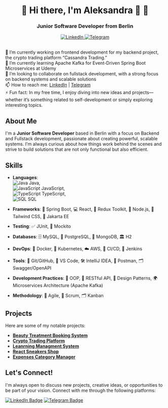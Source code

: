 
<div id="header" align="center">
    <h1> 🌟 Hi there, I'm Aleksandra 👋 🌟</h1>
    <h3>Junior Software Developer from Berlin</h3>

<a href="https://www.linkedin.com/in/aleksandra-cheidze-371148254/">
    <img src="https://img.shields.io/badge/LinkedIn-blue?style=for-the-badge&logo=linkedin&logoColor=white" alt="LinkedIn"/>
</a>
 <a href="https://t.me/AlexaCxeidze">
        <img src="https://img.shields.io/badge/Telegram-blue?style=for-the-badge&logo=telegram&logoColor=white" alt="Telegram"/>
    </a>
    </div>


<br>🔭 I’m currently working on frontend development for my backend project, the crypto trading platform “Cassandra Trading.”<br>
🌱 I’m currently learning Apache Kafka for Event-Driven Spring Boot Microservices at Udemy<br>
👯 I’m looking to collaborate on fullstack development, with a strong focus on backend systems and scalable solutions<br>
📫 How to reach me: <a href="https://www.linkedin.com/in/aleksandra-cheidze-371148254">LinkedIn</a> | <a href="https://t.me/AlexaCxeidze">Telegram</a><br>
⚡ Fun fact: In my free time, I enjoy diving into new ideas and projects—whether it’s something related to self-development or simply exploring interesting topics.
## About Me

I'm a **Junior Software Developer** based in Berlin with a focus on Backend and Fullstack development, passionate about creating powerful, scalable systems. I'm always curious about how things work behind the scenes and strive to build solutions that are not only functional but also efficient.

## Skills

- **Languages**:  
  ![Java](https://cdn.jsdelivr.net/gh/devicons/devicon/icons/java/java-original.svg) Java,  
  ![JavaScript](https://cdn.jsdelivr.net/gh/devicons/devicon/icons/javascript/javascript-original.svg) JavaScript,  
  ![TypeScript](https://cdn.jsdelivr.net/gh/devicons/devicon/icons/typescript/typescript-original.svg) TypeScript,  
  ![SQL](https://cdn.jsdelivr.net/gh/devicons/devicon/icons/mysql/mysql-original.svg) SQL

- **Frameworks**: 🌱 Spring Boot, 💻 React, 🔄 Redux Toolkit, 🧩 Node.js, 🎨 Tailwind CSS, 🧭 Jakarta EE
- **Testing**: ✅ JUnit, 🧪 Mockito
- **Databases**: 🗄 MySQL, 💾 PostgreSQL, 🧱 MongoDB, 🏛 H2
- **DevOps**: 🐳 Docker, 🧭 Kubernetes, ☁️ AWS, 🔗 CI/CD, 🔌 Jenkins
- **Tools**: 🔧 Git/GitHub, 📍 VS Code, 🛠 IntelliJ IDEA, 🚀 Postman, 🗂 Swagger/OpenAPI
- **Development Practices**: 🧩 OOP, 🔗 RESTful API, 🧵 Design Patterns, 🌍 Microservices Architecture (Apache Kafka)
- **Methodology**: 🔄 Agile, 📅 Scrum, 🗂 Kanban

## Projects

Here are some of my notable projects:

- **[Beauty Treatment Booking System](https://github.com/AleksandraCheidze/BeautyBook)**
- **[Crypto Trading Platform](https://github.com/AleksandraCheidze/Cassandra_Trading.git)**
- **[Leanrning Managment System](https://github.com/AleksandraCheidze/LMS.git)**
- **[React Sneakers Shop](https://github.com/AleksandraCheidze/React-Sneakers.git)**
- **[Expenses Category Manager](https://github.com/AleksandraCheidze/ExpensesCategoryManager.git)**


## Let's Connect!

I'm always open to discuss new projects, creative ideas, or opportunities to be part of your vision. Connect with me through the following platforms:

[![LinkedIn Badge](https://img.shields.io/badge/-LinkedIn-blue?style=flat-square&logo=Linkedin&logoColor=white&link=linkedin-url)](linkedin-url)
[![Telegram Badge](https://img.shields.io/badge/-Telegram-blue?style=flat-square&logo=Telegram&logoColor=white&link=telegram-url)](telegram-url)


